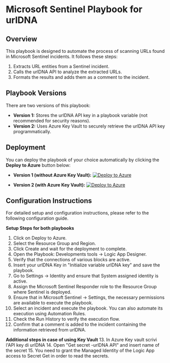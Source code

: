 # Microsoft Sentinel Playbook for urlDNA

## Overview
This playbook is designed to automate the process of scanning URLs found in Microsoft Sentinel incidents. It follows these steps:

1. Extracts URL entities from a Sentinel incident.
2. Calls the urlDNA API to analyze the extracted URLs.
3. Formats the results and adds them as a comment to the incident.

## Playbook Versions
There are two versions of this playbook:

- **Version 1:** Stores the urlDNA API key in a playbook variable (not recommended for security reasons).
- **Version 2:** Uses Azure Key Vault to securely retrieve the urlDNA API key programmatically.

## Deployment
You can deploy the playbook of your choice automatically by clicking the **Deploy to Azure** button below:

- **Version 1 (without Azure Key Vault):** [![Deploy to Azure](https://aka.ms/deploytoazurebutton)](https://portal.azure.com/#create/Microsoft.Template/uri/https%3A%2F%2Fraw.githubusercontent.com%2Fformat81%2Fintegrations%2Frefs%2Fheads%2Fsentinel%2Fmicrosoft-sentinel%2Fazuredeploy.json)

- **Version 2 (with Azure Key Vault):**    [![Deploy to Azure](https://aka.ms/deploytoazurebutton)](https://portal.azure.com/#create/Microsoft.Template/uri/https%3A%2F%2Fraw.githubusercontent.com%2Fformat81%2Fintegrations%2Frefs%2Fheads%2Fsentinel%2Fmicrosoft-sentinel%2Fazuredeploy-kv.json)

## Configuration Instructions
For detailed setup and configuration instructions, please refer to the following configuration guide.

**Setup Steps for both playbooks**

1. Click on Deploy to Azure.
2. Select the Resource Group and Region.
3. Click Create and wait for the deployment to complete.
4. Open the Playbook: Developments tools → Logic App Designer.
5. Verify that the connections of various blocks are active.
6. Insert your urlDNA Key in "Initialize variable urlDNA key" and save the playbook.
7. Go to Settings → Identity and ensure that System assigned identity is active.
8. Assign the Microsoft Sentinel Responder role to the Resource Group where Sentinel is deployed.
9. Ensure that in Microsoft Sentinel → Settings, the necessary permissions are available to execute the playbook.
10. Select an incident and execute the playbook. You can also automate its execution using Automation Rules.
11. Check the Run History to verify the execution flow.
12. Confirm that a comment is added to the incident containing the information retrieved from urlDNA.

**Additional steps in case of using Key Vault**
13. In Azure Key vault scrivi l'API key di urlDNA
14. Open "Get secret -urlDNA API" and insert name of the secret
15. You need to grant the Managed Identity of the Logic App access to Secret Get in order to read the secrets.